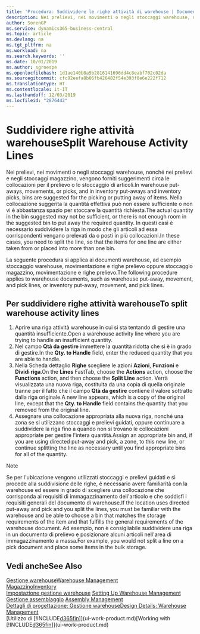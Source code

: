 ```yaml
---
title: 'Procedura: Suddividere le righe attività di warehouse | Documenti Microsoft'
description: Nei prelievi, nei movimenti o negli stoccaggi warehouse, nonché nei prelievi e negli stoccaggi magazzino, vengono forniti suggerimenti circa le collocazioni per il prelievo o lo stoccaggio di articoli. Nella collocazione suggerita la quantità effettiva può non essere sufficiente o non vi è abbastanza spazio per stoccare la quantità richiesta. In questi casi è necessario suddividere la riga in modo che gli articoli ad essa corrispondenti vengano prelevati da o posti in più collocazioni.
author: SorenGP
ms.service: dynamics365-business-central
ms.topic: article
ms.devlang: na
ms.tgt_pltfrm: na
ms.workload: na
ms.search.keywords: ''
ms.date: 10/01/2019
ms.author: sgroespe
ms.openlocfilehash: 1d1ae140b8a5b2816141696dd4c8eabf702c02da
ms.sourcegitcommit: cfc92eefa8b06fb426482f54e393f0e6e222f712
ms.translationtype: HT
ms.contentlocale: it-IT
ms.lasthandoff: 12/03/2019
ms.locfileid: "2876442"
---
```

# <a name="split-warehouse-activity-lines"></a><span data-ttu-id="2a9ea-105">Suddividere righe attività warehouse</span><span class="sxs-lookup"><span data-stu-id="2a9ea-105">Split Warehouse Activity Lines</span></span>
<span data-ttu-id="2a9ea-106">Nei prelievi, nei movimenti o negli stoccaggi warehouse, nonché nei prelievi e negli stoccaggi magazzino, vengono forniti suggerimenti circa le collocazioni per il prelievo o lo stoccaggio di articoli.</span><span class="sxs-lookup"><span data-stu-id="2a9ea-106">In warehouse put-aways, movements, or picks, and in inventory put-aways and inventory picks, bins are suggested for the picking or putting away of items.</span></span> <span data-ttu-id="2a9ea-107">Nella collocazione suggerita la quantità effettiva può non essere sufficiente o non vi è abbastanza spazio per stoccare la quantità richiesta.</span><span class="sxs-lookup"><span data-stu-id="2a9ea-107">The actual quantity in the bin suggested may not be sufficient, or there is not enough room in the suggested bin to put away the required quantity.</span></span> <span data-ttu-id="2a9ea-108">In questi casi è necessario suddividere la riga in modo che gli articoli ad essa corrispondenti vengano prelevati da o posti in più collocazioni.</span><span class="sxs-lookup"><span data-stu-id="2a9ea-108">In these cases, you need to split the line, so that the items for one line are either taken from or placed into more than one bin.</span></span>  

<span data-ttu-id="2a9ea-109">La seguente procedura si applica ai documenti warehouse, ad esempio stoccaggio warehouse, movimentazione e righe prelievo oppure stoccaggio magazzino, movimentazione e righe prelievo.</span><span class="sxs-lookup"><span data-stu-id="2a9ea-109">The following procedure applies to warehouse documents, such as warehouse put-away, movement, and pick lines, or inventory put-away, movement, and pick lines.</span></span>  

## <a name="to-split-warehouse-activity-lines"></a><span data-ttu-id="2a9ea-110">Per suddividere righe attività warehouse</span><span class="sxs-lookup"><span data-stu-id="2a9ea-110">To split warehouse activity lines</span></span>  
1.  <span data-ttu-id="2a9ea-111">Aprire una riga attività warehouse in cui si sta tentando di gestire una quantità insufficiente.</span><span class="sxs-lookup"><span data-stu-id="2a9ea-111">Open a warehouse activity line where you are trying to handle an insufficient quantity.</span></span>  
2.  <span data-ttu-id="2a9ea-112">Nel campo **Qtà da gestire** immettere la quantità ridotta che si è in grado di gestire.</span><span class="sxs-lookup"><span data-stu-id="2a9ea-112">In the **Qty. to Handle** field, enter the reduced quantity that you are able to handle.</span></span>  
3.  <span data-ttu-id="2a9ea-113">Nella Scheda dettaglio **Righe** scegliere le azioni **Azioni**, **Funzioni** e **Dividi riga**.</span><span class="sxs-lookup"><span data-stu-id="2a9ea-113">On the **Lines** FastTab, choose the **Actions** action, choose the **Functions** action, and then choose the **Split Line** action.</span></span> <span data-ttu-id="2a9ea-114">Verrà visualizzata una nuova riga, costituita da una copia di quella originale tranne per il fatto che il campo **Qtà da gestire** contiene il valore sottratto dalla riga originale.</span><span class="sxs-lookup"><span data-stu-id="2a9ea-114">A new line appears, which is a copy of the original line, except that the **Qty. to Handle** field contains the quantity that you removed from the original line.</span></span>  
4.  <span data-ttu-id="2a9ea-115">Assegnare una collocazione appropriata alla nuova riga, nonché una zona se si utilizzano stoccaggi e prelievi guidati, oppure continuare a suddividere la riga fino a quando non si trovano le collocazioni appropriate per gestire l'intera quantità.</span><span class="sxs-lookup"><span data-stu-id="2a9ea-115">Assign an appropriate bin and, if you are using directed put-away and pick, a zone, to this new line, or continue splitting the line as necessary until you find appropriate bins for all of the quantity.</span></span>  

> [!NOTE]  
>  <span data-ttu-id="2a9ea-116">Se per l'ubicazione vengono utilizzati stoccaggi e prelievi guidati e si procede alla suddivisione delle righe, è necessario avere familiarità con la warehouse ed essere in grado di scegliere una collocazione che corrisponda ai requisiti di immagazzinamento dell'articolo e che soddisfi i requisiti generali del documento di warehouse.</span><span class="sxs-lookup"><span data-stu-id="2a9ea-116">If the location uses directed put-away and pick and you split the lines, you must be familiar with the warehouse and be able to choose a bin that matches the storage requirements of the item and that fulfills the general requirements of the warehouse document.</span></span> <span data-ttu-id="2a9ea-117">Ad esempio, non è consigliabile suddividere una riga in un documento di prelievo e posizionare alcuni articoli nell'area di immagazzinamento a massa.</span><span class="sxs-lookup"><span data-stu-id="2a9ea-117">For example, you would not split a line on a pick document and place some items in the bulk storage.</span></span>  

## <a name="see-also"></a><span data-ttu-id="2a9ea-118">Vedi anche</span><span class="sxs-lookup"><span data-stu-id="2a9ea-118">See Also</span></span>  
[<span data-ttu-id="2a9ea-119">Gestione warehouse</span><span class="sxs-lookup"><span data-stu-id="2a9ea-119">Warehouse Management</span></span>](warehouse-manage-warehouse.md)  
[<span data-ttu-id="2a9ea-120">Magazzino</span><span class="sxs-lookup"><span data-stu-id="2a9ea-120">Inventory</span></span>](inventory-manage-inventory.md)  
<span data-ttu-id="2a9ea-121">[Impostazione gestione warehouse](warehouse-setup-warehouse.md)   </span><span class="sxs-lookup"><span data-stu-id="2a9ea-121">[Setting Up Warehouse Management](warehouse-setup-warehouse.md)   </span></span>  
<span data-ttu-id="2a9ea-122">[Gestione assemblaggio](assembly-assemble-items.md)  </span><span class="sxs-lookup"><span data-stu-id="2a9ea-122">[Assembly Management](assembly-assemble-items.md)  </span></span>  
[<span data-ttu-id="2a9ea-123">Dettagli di progettazione: Gestione warehouse</span><span class="sxs-lookup"><span data-stu-id="2a9ea-123">Design Details: Warehouse Management</span></span>](design-details-warehouse-management.md)  
<span data-ttu-id="2a9ea-124">[Utilizzo di [!INCLUDE[d365fin](includes/d365fin_md.md)]](ui-work-product.md)</span><span class="sxs-lookup"><span data-stu-id="2a9ea-124">[Working with [!INCLUDE[d365fin](includes/d365fin_md.md)]](ui-work-product.md)</span></span>
